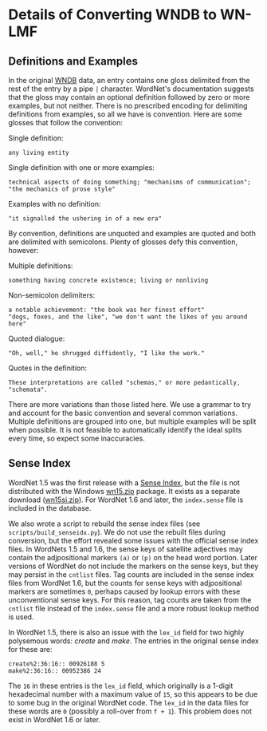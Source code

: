 # Details of Converting WNDB to WN-LMF

## Definitions and Examples

In the original [WNDB] data, an entry contains one gloss delimited
from the rest of the entry by a pipe `|` character. WordNet's
documentation suggests that the gloss may contain an optional
definition followed by zero or more examples, but not neither. There
is no prescribed encoding for delimiting definitions from examples, so
all we have is convention. Here are some glosses that follow the
convention:

Single definition:
```
any living entity
```

Single definition with one or more examples:
```
technical aspects of doing something; "mechanisms of communication"; "the mechanics of prose style"
```

Examples with no definition:
```
"it signalled the ushering in of a new era"
```

By convention, definitions are unquoted and examples are quoted and
both are delimited with semicolons. Plenty of glosses defy this
convention, however:

Multiple definitions:
```
something having concrete existence; living or nonliving
```

Non-semicolon delimiters:
```
a notable achievement: "the book was her finest effort"
"dogs, foxes, and the like", "we don't want the likes of you around here"
```

Quoted dialogue:
```
"Oh, well," he shrugged diffidently, "I like the work."
```

Quotes in the definition:
```
These interpretations are called "schemas," or more pedantically, "schemata".
```

There are more variations than those listed here. We use a grammar to
try and account for the basic convention and several common
variations. Multiple definitions are grouped into one, but multiple
examples will be split when possible. It is not feasible to
automatically identify the ideal splits every time, so expect some
inaccuracies.

[WNDB]: https://wordnet.princeton.edu/documentation/wndb5wn

## Sense Index

WordNet 1.5 was the first release with a [Sense Index], but the file
is not distributed with the Windows [wn15.zip] package. It exists as a
separate download ([wn15si.zip]). For WordNet 1.6 and later, the
`index.sense` file is included in the database.

We also wrote a script to rebuild the sense index files (see
`scripts/build_senseidx.py`). We do not use the rebuilt files during
conversion, but the effort revealed some issues with the official
sense index files. In WordNets 1.5 and 1.6, the sense keys of
satellite adjectives may contain the adjpositional markers `(a)` or
`(p)` on the head word portion. Later versions of WordNet do not
include the markers on the sense keys, but they may persist in the
`cntlist` files. Tag counts are included in the sense index files from
WordNet 1.6, but the counts for sense keys with adjpositional markers
are sometimes `0`, perhaps caused by lookup errors with these
unconventional sense keys. For this reason, tag counts are taken from
the `cntlist` file instead of the `index.sense` file and a more robust
lookup method is used.

In WordNet 1.5, there is also an issue with the `lex_id` field for two
highly polysemous words: *create* and *make*. The entries in the
original sense index for these are:

    create%2:36:16:: 00926188 5
    make%2:36:16:: 00952386 24

The `16` in these entries is the `lex_id` field, which originally is a
1-digit hexadecimal number with a maximum value of `15`, so this
appears to be due to some bug in the original WordNet code. The
`lex_id` in the data files for these words are `0` (possibly a
roll-over from `f + 1`). This problem does not exist in WordNet 1.6 or
later.

[Sense Index]: https://wordnet.princeton.edu/documentation/senseidx5wn
[wn15.zip]: https://wordnetcode.princeton.edu/1.5/wn15.zip
[wn15si.zip]: https://wordnetcode.princeton.edu/1.5/wn15si.zip
